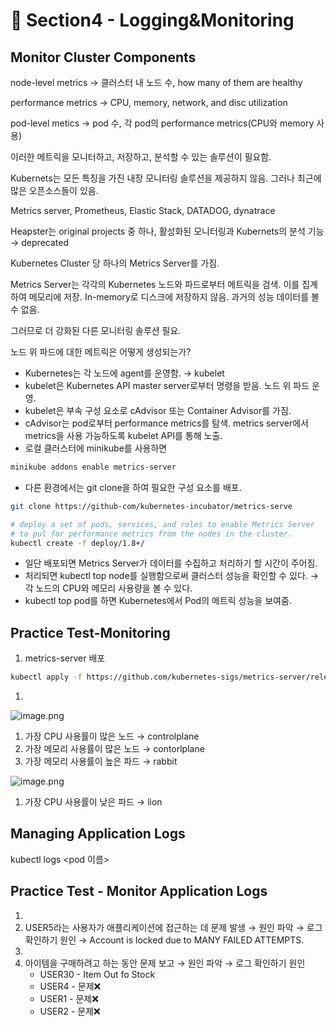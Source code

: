 # 🍨 Section4 - Logging&Monitoring

## Monitor Cluster Components


node-level metrics → 클러스터 내 노드 수, how many of them are healthy


performance metrics → CPU, memory, network, and disc utilization


pod-level  metics → pod 수, 각 pod의 performance metrics(CPU와 memory 사용)


이러한 메트릭을 모니터하고, 저장하고, 분석할 수 있는 솔루션이 필요함.


Kubernets는 모든 특징을 가진 내장 모니터링 솔루션을 제공하지 않음. 그러나 최근에 많은 오픈소스들이 있음.


Metrics server, Prometheus, Elastic Stack, DATADOG, dynatrace


Heapster는 original projects 중 하나, 활성화된 모니터링과 Kubernets의 분석 기능 → deprecated


Kubernetes Cluster 당 하나의 Metrics Server를 가짐.


Metrics Server는 각각의 Kubernetes 노드와 파드로부터 메트릭을 검색. 이를 집계하여 메모리에 저장. In-memory로 디스크에 저장하지 않음. 과거의 성능 데이터를 볼 수 없음.


그러므로 더 강화된 다른 모니터링 솔루션 필요.


노드 위 파드에 대한 메트릭은 어떻게 생성되는가?

- Kubernetes는 각 노드에 agent를 운영함. → kubelet
- kubelet은 Kubernetes API master server로부터 명령을 받음. 노드 위 파드 운영.
- kubelet은 부속 구성 요소로 cAdvisor 또는 Container Advisor를 가짐.
- cAdvisor는 pod로부터 performance metrics를 탐색. metrics server에서 metrics을 사용 가능하도록  kubelet API를 통해 노출.
- 로컬 클러스터에 minikube를 사용하면

```bash
minikube addons enable metrics-server
```

- 다른 환경에서는 git clone을 하여 필요한 구성 요소를 배포.

```bash
git clone https://github-com/kubernetes-incubator/metrics-serve

# deploy a set of pods, services, and roles to enable Metrics Server
# to pul for performance metrics from the nodes in the cluster.
kubectl create -f deploy/1.8+/
```

- 일단 배포되면 Metrics Server가 데이터를 수집하고 처리하기 할 시간이 주어짐.
- 처리되면 kubectl top node를 실행함으로써 클러스터 성능을 확인할 수 있다. → 각 노드의 CPU와 메모리 사용량을 볼 수 있다.
- kubectl top pod를 하면 Kubernetes에서 Pod의 메트릭 성능을 보여줌.

## Practice Test-Monitoring

1. metrics-server 배포

```bash
kubectl apply -f https://github.com/kubernetes-sigs/metrics-server/releases/latest/download/components.yaml
```

1. 

![image.png](https://prod-files-secure.s3.us-west-2.amazonaws.com/b2ea2032-00e9-4883-a13b-cb03cf5b2334/be867e9c-0d47-47a3-971e-146d2c8c7945/image.png?X-Amz-Algorithm=AWS4-HMAC-SHA256&X-Amz-Content-Sha256=UNSIGNED-PAYLOAD&X-Amz-Credential=ASIAZI2LB4663M4XJYZM%2F20250316%2Fus-west-2%2Fs3%2Faws4_request&X-Amz-Date=20250316T140651Z&X-Amz-Expires=3600&X-Amz-Security-Token=IQoJb3JpZ2luX2VjENP%2F%2F%2F%2F%2F%2F%2F%2F%2F%2FwEaCXVzLXdlc3QtMiJIMEYCIQDQQMEi%2B5LeAfrICE0hA8RXGU9T1LsdUH1s%2BVy5TFOr1gIhANnSpcpJ%2BJ68tKpdVbJbYn5E5529n0CV5QagupbL2LFBKv8DCCwQABoMNjM3NDIzMTgzODA1IgziDeyP34zaGe3Jjq4q3AOEfl2%2Fy2qlscli8k1Q%2F3Fuvdjp5y5fgdigWcnGeWlT1eswcVMTz8otqL4PpAeMrTmfSjAs9WECpvPTuHg5TzeQapjEXYbs%2BzQCvGclGAwYIyxgcrMcm4kvq6HoSEnYqO4pIhMZznVbc15a1DBOMzHfTAbp2h8LqPcKCSVFM4id9D%2F21DuObne1ZmDXw%2Fid5NOaDLyScHm9E58ARn5vF%2BHhOMEcNQpCvAKagHfnWUES%2B2QQCh4v7K8uBO8%2FY5nbkdVQcBGLeSQpuSEJQ58KA32IZeEiN95G4ZpDbDHbwxof64OjmY5NMcww7fGMovrQ8sn5xgjiXCOKeO5Ik09NWDddkX2HtG9QgoeIMuF%2FYdJ0ruLXVbF3Dfjh1OCoxN3ecYg%2BzzyBjHdZkfKzUuIsy40TOHQoKsAQbyc8TtbxKJNWXnTbbloNxC%2BzR6gzQNFC7KvpXCJM993TCB2Cp6t0wbzGiGH6l88CLbyN2REYiVwT%2BzaQmJQxchoLQkwU7mFeUYN5fWShXY3KI7no%2FBWTj3GTKSCAsqejGL10%2B9ZnGtN2B21CEnZkFJTntiPg3hiKBPOY2Vl1Q8nPBbKDvK54xTZg6khjDMWcbmJitmuQNRGfZvqryUlXBlOPsfX5qTDm2Nq%2BBjqkAWvInpZsaeT0cAscHnat1OoC4oqBYHjywmzg2LGSQczhTRAA8bcUK7CSz7s98VQnBw7QOBtcpF89pa%2FZ2DMdtFF6ZNV4O2EGH2DaZfYoo%2F5hIROlMhL1BxYYs0m6gO%2FMeoc84npWl8vlFM4ShsPy068F%2FtyCw%2BzIe5pB%2FUae1A1HuFmhumvPe8XWgA4ivFYf1R6646yOV3Ip%2BenLVR1KWD1sXWJQ&X-Amz-Signature=b882b7ff8163c089c6668ab64a8d65f30790d803e8c1a02856031cc34a02a65a&X-Amz-SignedHeaders=host&x-id=GetObject)

1. 가장 CPU 사용률이 많은 노드 → controlplane
2. 가장 메모리 사용률이 많은 노드 → contorlplane
3. 가장 메모리 사용률이 높은 파드 → rabbit

![image.png](https://prod-files-secure.s3.us-west-2.amazonaws.com/b2ea2032-00e9-4883-a13b-cb03cf5b2334/a5ad8203-cf78-4c06-9de1-67cb491aedc9/image.png?X-Amz-Algorithm=AWS4-HMAC-SHA256&X-Amz-Content-Sha256=UNSIGNED-PAYLOAD&X-Amz-Credential=ASIAZI2LB4663M4XJYZM%2F20250316%2Fus-west-2%2Fs3%2Faws4_request&X-Amz-Date=20250316T140651Z&X-Amz-Expires=3600&X-Amz-Security-Token=IQoJb3JpZ2luX2VjENP%2F%2F%2F%2F%2F%2F%2F%2F%2F%2FwEaCXVzLXdlc3QtMiJIMEYCIQDQQMEi%2B5LeAfrICE0hA8RXGU9T1LsdUH1s%2BVy5TFOr1gIhANnSpcpJ%2BJ68tKpdVbJbYn5E5529n0CV5QagupbL2LFBKv8DCCwQABoMNjM3NDIzMTgzODA1IgziDeyP34zaGe3Jjq4q3AOEfl2%2Fy2qlscli8k1Q%2F3Fuvdjp5y5fgdigWcnGeWlT1eswcVMTz8otqL4PpAeMrTmfSjAs9WECpvPTuHg5TzeQapjEXYbs%2BzQCvGclGAwYIyxgcrMcm4kvq6HoSEnYqO4pIhMZznVbc15a1DBOMzHfTAbp2h8LqPcKCSVFM4id9D%2F21DuObne1ZmDXw%2Fid5NOaDLyScHm9E58ARn5vF%2BHhOMEcNQpCvAKagHfnWUES%2B2QQCh4v7K8uBO8%2FY5nbkdVQcBGLeSQpuSEJQ58KA32IZeEiN95G4ZpDbDHbwxof64OjmY5NMcww7fGMovrQ8sn5xgjiXCOKeO5Ik09NWDddkX2HtG9QgoeIMuF%2FYdJ0ruLXVbF3Dfjh1OCoxN3ecYg%2BzzyBjHdZkfKzUuIsy40TOHQoKsAQbyc8TtbxKJNWXnTbbloNxC%2BzR6gzQNFC7KvpXCJM993TCB2Cp6t0wbzGiGH6l88CLbyN2REYiVwT%2BzaQmJQxchoLQkwU7mFeUYN5fWShXY3KI7no%2FBWTj3GTKSCAsqejGL10%2B9ZnGtN2B21CEnZkFJTntiPg3hiKBPOY2Vl1Q8nPBbKDvK54xTZg6khjDMWcbmJitmuQNRGfZvqryUlXBlOPsfX5qTDm2Nq%2BBjqkAWvInpZsaeT0cAscHnat1OoC4oqBYHjywmzg2LGSQczhTRAA8bcUK7CSz7s98VQnBw7QOBtcpF89pa%2FZ2DMdtFF6ZNV4O2EGH2DaZfYoo%2F5hIROlMhL1BxYYs0m6gO%2FMeoc84npWl8vlFM4ShsPy068F%2FtyCw%2BzIe5pB%2FUae1A1HuFmhumvPe8XWgA4ivFYf1R6646yOV3Ip%2BenLVR1KWD1sXWJQ&X-Amz-Signature=82d6bc6f46acd4e02ec410f8c37129ce67346a8048efc4b42e6e4bed08ac168b&X-Amz-SignedHeaders=host&x-id=GetObject)

1. 가장 CPU 사용률이 낮은 파드 → lion

## Managing Application Logs


kubectl logs <pod 이름>


## Practice Test - Monitor Application Logs

1. 
2. USER5라는 사용자가 애플리케이션에 접근하는 데 문제 발생 → 원인 파악 → 로그 확인하기
원인 → Account is locked due to MANY FAILED ATTEMPTS.
3. 
4. 아이템을 구매하려고 하는 동안 문제 보고 → 원인 파악 → 로그 확인하기
원인
    - USER30 - Item Out fo Stock
    - USER4 - 문제❌
    - USER1 - 문제❌
    - USER2 - 문제❌
